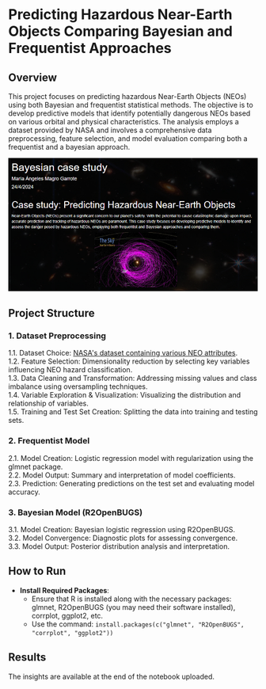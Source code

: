 # Predicting Hazardous Near-Earth Objects Comparing Bayesian and Frequentist Approaches

## Overview
This project focuses on predicting hazardous Near-Earth Objects (NEOs) using both Bayesian and frequentist statistical methods. The objective is to develop predictive models that identify potentially dangerous NEOs based on various orbital and physical characteristics. The analysis employs a dataset provided by NASA and involves a comprehensive data preprocessing, feature selection, and model evaluation comparing both a frequentist and a bayesian approach.

![Introduction to NEOs](photos/introduccion_NEOS.png)

## Project Structure

### 1. Dataset Preprocessing

1.1. Dataset Choice: [NASA's dataset containing various NEO attributes](https://www.kaggle.com/datasets/shrutimehta/nasa-asteroids-classification).  
1.2. Feature Selection: Dimensionality reduction by selecting key variables influencing NEO hazard classification.  
1.3. Data Cleaning and Transformation: Addressing missing values and class imbalance using oversampling techniques.  
1.4. Variable Exploration & Visualization: Visualizing the distribution and relationship of variables.  
1.5. Training and Test Set Creation: Splitting the data into training and testing sets.  

### 2. Frequentist Model

2.1. Model Creation: Logistic regression model with regularization using the glmnet package.  
2.2. Model Output: Summary and interpretation of model coefficients.  
2.3. Prediction: Generating predictions on the test set and evaluating model accuracy.  

### 3. Bayesian Model (R2OpenBUGS)

3.1. Model Creation: Bayesian logistic regression using R2OpenBUGS.  
3.2. Model Convergence: Diagnostic plots for assessing convergence.  
3.3. Model Output: Posterior distribution analysis and interpretation.  

## How to Run

- **Install Required Packages**:
   - Ensure that R is installed along with the necessary packages: glmnet, R2OpenBUGS (you may need their software installed), corrplot, ggplot2, etc.
   - Use the command: `install.packages(c("glmnet", "R2OpenBUGS", "corrplot", "ggplot2"))`

## Results

The insights are available at the end of the notebook uploaded.
